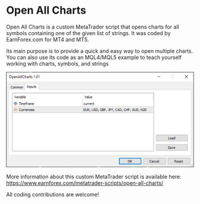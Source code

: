 # Open All Charts

Open All Charts is a custom MetaTrader script that opens charts for all symbols containing one of the given list of strings. It was coded by EarnForex.com for MT4 and MT5.

Its main purpose is to provide a quick and easy way to open multiple charts. You can also use its code as an MQL4/MQL5 example to teach yourself working with charts, symbols, and strings

![Input parameters for the Open All Charts script in MetaTrader 5](https://github.com/EarnForex/Open-All-Charts/blob/main/README_Images/input-parameters-open-all-charts-script.png)

More information about this custom MetaTrader script is available here: https://www.earnforex.com/metatrader-scripts/open-all-charts/

All coding contributions are welcome!
